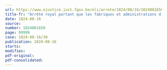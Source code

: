 ```yaml
---
url: https://www.ejustice.just.fgov.be/eli/arrete/1824/08/16/1824081650/justel
title-fr: "Arrêté royal portant que les fabriques et administrations d'église ne peuvent prendre des dispositions sur des objets dont le soin ne leur est pas expressément conféré par les lois, règlements et ordonnances existantes (non publié)"
date: 1824-08-16
source:
number: 1824081650
page: 99999
case: 1824-08-16/30
publication: 1824-08-16
starts:
modifies:
pdf-original:
pdf-consolidated:
---
```


